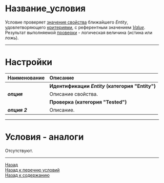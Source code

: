 # **Название_условия**

Условие проверяет [значение свойства](#ref-PropertyType "Опция 'PropertyType'") ближайшего *Entity*, удовлетворяющего [критериями](#ref-EntityIdentification), с референтным значением [*Value*](!ref-Value  "Опция 'Value'").<br/>
Результат выполняемой [проверки](#ref-Tested "Заданной группой опций 'Tested'") - логическая величина (истина или ложь).

---

# **Настройки**

| **Наименование** | **Описание** 
|:-----------------|:-------------
|| <a name ="ref-EntityIdentification"></a>**Идентификации *Entity* (категория "Entity")**
|<a name ="ref-опция">***опция***</a><br/> | Описание свойства.
|| <a name ="ref-Tested"></a> **Проверка (категория "Tested")**
|<a name ="ref-опция_2">***опция 2***</a> | Описание.


---

# **Условия - аналоги**
Отсутствуют.

---

<a href="javascript:history.back()">Назад</a>  
[Назад к перечню условий](../EntityTools-QuesterExtensions-RU.md#условия)  
[Назад к содержанию](../../index.md)